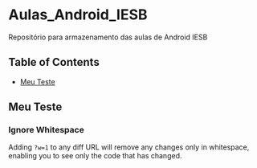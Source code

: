 # Aulas_Android_IESB
Repositório para armazenamento das aulas de Android IESB

## Table of Contents
  - [Meu Teste](#meuteste)

















## Meu Teste
### Ignore Whitespace
Adding `?w=1` to any diff URL will remove any changes only in whitespace, enabling you to see only the code that has changed.

